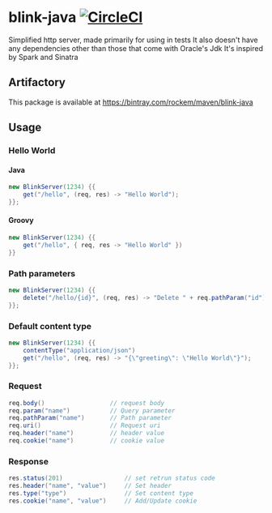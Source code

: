 # blink-java [![CircleCI](https://circleci.com/gh/rockem/blink-java.svg?style=svg)](https://circleci.com/gh/rockem/blink-java)
Simplified http server, made primarily for using in tests
It also doesn't have any dependencies other than those that come with Oracle's Jdk
It's inspired by Spark and Sinatra 

## Artifactory 
This package is available at https://bintray.com/rockem/maven/blink-java

## Usage
### Hello World
#### Java
```java
new BlinkServer(1234) {{
	get("/hello", (req, res) -> "Hello World");
}};
```
#### Groovy
```groovy
new BlinkServer(1234) {{
	get("/hello", { req, res -> "Hello World" })
}}
```
### Path parameters
```java
new BlinkServer(1234) {{
	delete("/hello/{id}", (req, res) -> "Delete " + req.pathParam("id"));
}};
```
### Default content type
```java
new BlinkServer(1234) {{
    contentType("application/json")
    get("/hello", (req, res) -> "{\"greeting\": \"Hello World\"}");
}};
```
### Request
```java
req.body()                  // request body
req.param("name")           // Query parameter
req.pathParam("name")       // Path parameter
req.uri()                   // Request uri
req.header("name")          // header value
req.cookie("name")          // cookie value
```
### Response
```java
res.status(201)                 // set retrun status code
res.header("name", "value")     // Set header 
res.type("type")                // Set content type
res.cookie("name", "value")     // Add/Update cookie
```
